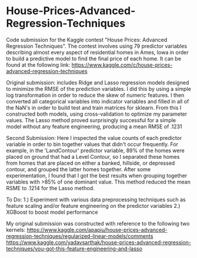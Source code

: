 # House-Prices-Advanced-Regression-Techniques
Code submission for the Kaggle contest "House Prices: Advanced Regression Techniques". The contest involves using 79 predictor variables describing almost every aspect of residential homes in Ames, Iowa in order to build a predictive model to find the final price of each home. It can be found at the following link: https://www.kaggle.com/c/house-prices-advanced-regression-techniques 

Original submission:
includes Ridge and Lasso regression models designed to minimize the RMSE of the prediction variables. I did this by using a simple log transformation in order to reduce the skew of numeric features. I then converted all categorical variables into indicator variables and filled in all of the NaN's in order to build test and train matrices for sklearn. From this I constructed both models, using cross-validation to optimize my parameter values. 
The Lasso method proved surprisingly successful for a simple model without any feature engineering, producing a mean RMSE of .1231 

Second Submission:
Here I inspected the value counts of each predictor variable in order to bin together values that didn't occur frequently. For example, in the 'LandContour' predictor variable, 89% of the homes were placed on ground that had a Level Contour, so I separated these homes from homes that are placed on either a banked, hillside, or depressed contour, and grouped the latter homes together. After some experimentation, I found that I got the best results when grouping together variables with >85% of one dominant value. 
This method reduced the mean RSME to .1214 for the Lasso method. 


To Do: 
1.) Experiment with various data preprocessing techniques such as feature scaling and/or feature engineering on the predictor variables
2.) XGBoost to boost model performance




My original submission was constructed with reference to the following two kernels: 
https://www.kaggle.com/apapiu/house-prices-advanced-regression-techniques/regularized-linear-models/comments
https://www.kaggle.com/yadavsarthak/house-prices-advanced-regression-techniques/you-got-this-feature-engineering-and-lasso
